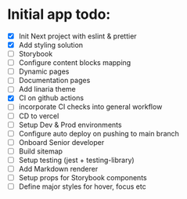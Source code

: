 # Initial app todo:

- [x] Init Next project with eslint & prettier
- [x] Add styling solution
- [ ] Storybook
- [ ] Configure content blocks mapping
- [ ] Dynamic pages
- [ ] Documentation pages
- [ ] Add linaria theme
- [x] CI on github actions
- [ ] incorporate CI checks into general workflow
- [ ] CD to vercel
- [ ] Setup Dev & Prod environments
- [ ] Configure auto deploy on pushing to main branch
- [ ] Onboard Senior developer
- [ ] Build sitemap
- [ ] Setup testing (jest + testing-library)
- [ ] Add Markdown renderer
- [ ] Setup props for Storybook components
- [ ] Define major styles for hover, focus etc
